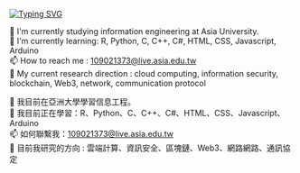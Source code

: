 <!-- ### Hi there 👋 -->
<a href="https://git.io/typing-svg"><img src="https://readme-typing-svg.herokuapp.com?font=Fira+Code&pause=1000&width=435&lines=Hi+there+%F0%9F%91%8B;Welcome+to+My+GitHub+~+" alt="Typing SVG" /></a>  

🔭 I'm currently studying information engineering at Asia University.   
🌱 I'm currently learning: R, Python, C, C++, C#, HTML, CSS, Javascript, Arduino  
📫 How to reach me : 109021373@live.asia.edu.tw  
🤔 My current research direction : cloud computing, information security, blockchain, Web3, network, communication protocol

🔭 我目前在亞洲大學學習信息工程。  
🌱 我目前正在學習：R、Python、C、C++、C#、HTML、CSS、Javascript、Arduino  
📫 如何聯繫我：109021373@live.asia.edu.tw  
🤔 目前我研究的方向 : 雲端計算、資訊安全、區塊鏈、Web3、網路網路、通訊協定  

<!--
**bcshih-2023/bcshih-2023** is a ✨ _special_ ✨ repository because its `README.md` (this file) appears on your GitHub profile.

Here are some ideas to get you started:

- 🔭 I’m currently working on ...
- 🌱 I’m currently learning ...
- 👯 I’m looking to collaborate on ...
- 🤔 I’m looking for help with ...
- 💬 Ask me about ...
- 📫 How to reach me: ...
- 😄 Pronouns: ...
- ⚡ Fun fact: ...
-->  



